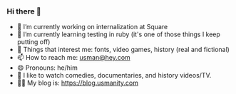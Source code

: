 ### Hi there 👋

- 🔭 I’m currently working on internalization at Square
- 🌱 I’m currently learning testing in ruby (it's one of those things I keep putting off)
- 💬 Things that interest me: fonts, video games, history (real and fictional)
- 📫 How to reach me: usman@hey.com
- 😄 Pronouns: he/him
- 🎥 I like to watch comedies, documentaries, and history videos/TV.
- ✍🏽 My blog is: https://blog.usmanity.com

<!--
**usmanity/usmanity** is a ✨ _special_ ✨ repository because its `README.md` (this file) appears on your GitHub profile.

Here are some ideas to get you started:
- ⚡ Fun fact: 
-->
